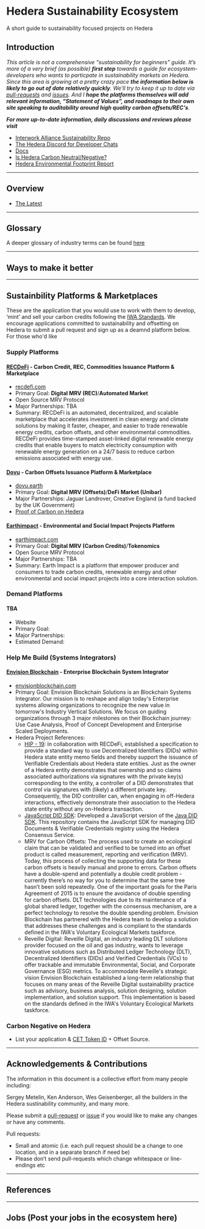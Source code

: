 # Hedera Sustainability Ecosystem
A short guide to sustainability focused projects on Hedera

## Introduction
*This article is not a comprehensive “sustainability for beginners” guide. It’s more of a very brief (as possible) **first step** towards a guide for ecosystem-developers who wants to particpate in sustainability markets on Hedera. Since this area is growing at a pretty crazy pace **the information below is likely to go out of date relatively quickly**. We'll try to keep it up to date via [pull-requests](https://github.com/dubgeis/SustainabilityEcosystem/pulls) and [issues](https://github.com/dubgeis/SustainabilityEcosystem/issues). And I **hope the platforms themselves will add relevant information, “Statement of Values”, and roadmaps to their own site speaking to auditability around high quality carbon offsets/REC's**.*

***For more up-to-date information, daily discussions and reviews please visit***
- [Interwork Alliance Sustainability Repo](https://interworkalliance.github.io/Sustainability/)
- [The Hedera Discord for Developer Chats](https://discord.com/invite/yKSnaMk7Px)
- [Docs](https://docs.hedera.com/guides/)
- [Is Hedera Carbon Neutral/Negative?](https://hedera.com/blog/going-carbon-negative-at-hedera-hashgraph)
- [Hedera Environmental Footprint Report](https://hedera.com/blog/power-transition-blockchain-sustainability-hedera-hashgraph)

---

## Overview

- [The Latest](https://hedera.com/blog/sustainable-building-blocks-with-hedera-hashgraph)
---

## Glossary
A deeper glossary of industry terms can be found [here](https://github.com/InterWorkAlliance/Sustainability/blob/main/glossary.md)

---
## Ways to make it better


---

## Sustainbility Platforms & Marketplaces
These are the application that you would use to work with them to develop, ‘mint’ and sell your carbon credits following the [IWA Standards](https://hedera.com/blog/hedera-hashgraph-and-application-partners-collaborate-with-the-interwork-alliance-on-sustainability-working-group-key-initiatives). We encourage applications committed to sustainability and offsetting on Hedera to submit a pull request and sign up as a deamnd platform below. For those who'd like 

### Supply Platforms
#### [RECDeFi](https://hedera.com/users/recdefi) - Carbon Credit, REC, Commodities Issuance Platform & Marketplace
- [recdefi.com](https://recdefi.com)
- Primary Goal: **Digital MRV (REC)**/**Automated Market**
- Open Source MRV Protocol
- Major Partnerships: TBA
- Summary: RECDeFi is an automated, decentralized, and scalable marketplace that accelerates investment in clean energy and climate solutions by making it faster, cheaper, and easier to trade renewable energy credits, carbon offsets, and other environmental commodities. RECDeFi provides time-stamped asset-linked digital renewable energy credits that enable buyers to match electricity consumption with renewable energy generation on a 24/7 basis to reduce carbon emissions associated with energy use.

#### [Dovu](https://hedera.com/users/dovu) - Carbon Offsets Issuance Platform & Marketplace
- [dovu.earth](https://dovu.earth)
- Primary Goal: **Digital MRV (Offsets)**/**DeFi Market (Unibar)**
- Major Partnerships: Jaguar Landrover, Creative England (a fund backed by the UK Government)
- [Proof of Carbon on Hedera](https://www.dovu.earth/news/hedera)

#### [Earthimpact](https://hedera.com/users/earthimpact) - Environmental and Social Impact Projects Platform
- [earthimpact.com](https://earthimpact.com/)
- Primary Goal: **Digital MRV (Carbon Credits)**/**Tokenomics**
- Open Source MRV Protocol
- Major Partnerships: TBA
- Summary: Earth Impact is a platform that empower producer and consumers to trade carbon credits, renewable energy and other environmental and social impact projects into a core interaction solution.

### Demand Platforms
#### TBA
- Website
- Primary Goal: 
- Major Partnerships:
- Estimated Demand:

### Help Me Build (Systems Integrators)
#### [Envision Blockchain](https://envisionblockchain.com/) - Enterprise Blockchain System Integrator
- [envisionblockchain.com](https://envisionblockchain.com/)
- Primary Goal: Envision Blockchain Solutions is an Blockchain Systems Integrator. Our mission is to reshape and align today's Enterprise systems allowing organizations to recognize the new value in tomorrow's Industry Vertical Solutions. We focus on guiding organizations through 3 major milestones on their Blockchain journey: Use Case Analysis, Proof of Concept Development and Enterprise Scaled Deployments.
- Hedera Project References: 
  * [HIP - 19](https://github.com/hashgraph/hedera-improvement-proposal/blob/master/HIP/hip-19.md): In collaboration with RECDeFi, established a specification to provide a standard way to use Decentralized Identifiers (DIDs) within Hedera state entity memo fields and thereby support the issuance of Verifiable Credentials about Hedera state entities. Just as the owner of a Hedera entity demonstrates that ownership and so claims associated authorizations via signatures with the private key(s) corresponding to the entity, a controller of a DID demonstrates that control via signatures with (likely) a different private key. Consequently, the DID controller can, when engaging in off-Hedera interactions, effectively demonstrate their association to the Hedera state entity without any on-Hedera transaction.
  * [JavaScript DID SDK](https://github.com/hashgraph/did-sdk-js): Developed a JavaScript version of the [Java DID SDK](https://github.com/hashgraph/did-sdk-java). This repository contains the JavaScript SDK for managing DID Documents & Verifiable Credentials registry using the Hedera Consensus Service.
  * MRV for Carbon Offsets: The process used to create an ecological claim that can be validated and verified to be turned into an offset product is called measurement, reporting and verification (MRV). Today, this process of collecting the supporting data for these carbon offsets is heavily manual and prone to errors. Carbon offsets have a double-spend and potentially a double credit problem - currently there’s no way for you to determine that the same tree hasn’t been sold repeatedly. One of the important goals for the Paris Agreement of 2015 is to ensure the avoidance of double spending for carbon offsets. DLT technologies due to its maintenance of a global shared ledger, together with the consensus mechanism, are a perfect technology to resolve the double spending problem. Envision Blockchain has partnered with the Hedera team to develop a solution that addresses these challenges and is compliant to the standards defined in the IWA's Voluntary Ecological Markets taskforce.
  * Reveille Digital: Reveille Digital, an industry leading DLT solutions provider focused on the oil and gas industry, wants to leverage innovative solutions such as Distributed Ledger Technology (DLT), Decentralized Identifiers (DIDs) and Verified Credentials (VCs) to offer trackable and immutable Environmental, Social, and Corporate Governance (ESG) metrics. To accommodate Reveille's strategic vision Envision Blockchain established a long-term relationship that focuses on many areas of the Reveille Digital sustainability practice such as advisory, business analysis, solution designing, solution implementation, and solution support. This implementation is based on the standards defined in the IWA's Voluntary Ecological Markets taskforce.

### Carbon Negative on Hedera
- List your application & [CET Token ID](https://github.com/InterWorkAlliance/Sustainability/blob/main/vem/demand/cet.md) + Offset Source.

---

## Acknowledgements & Contributions
The information in this document is a collective effort from many people including:

Sergey Metelin, Ken Anderson, Wes Geisenberger, all the builders in the Hedera sustinability community, and many more.

Please submit a [pull-request](https://github.com/dubgeis/SustainabilityEcosystem/pulls) or [issue](https://github.com/dubgeis/SustainabilityEcosystem/issues) if you would like to make any changes or have any comments.

Pull requests:
- Small and atomic (i.e. each pull request should be a change to one location, and in a separate branch if need be)
- Please don’t send pull-requests which change whitespace or line-endings etc

---
## References

---
## Jobs (Post your jobs in the ecosystem here)

